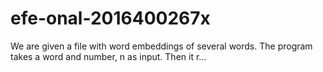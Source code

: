 # efe-onal-2016400267x
We are given a file with word embeddings of several words. The program takes a word and number, n as input. Then it r…
